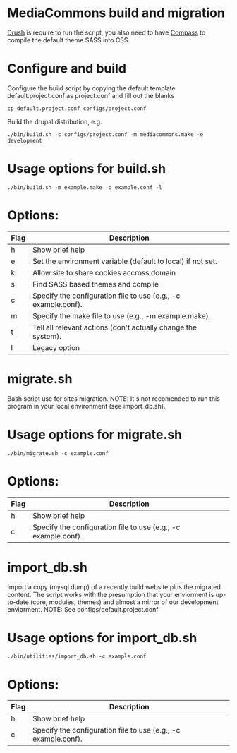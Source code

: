 MediaCommons build and migration
============

<a href="https://github.com/drush-ops/drush">Drush</a> is require to run the script, you also need to have <a href="http://compass-style.org/">Compass</a> to compile the default theme SASS into CSS.

Configure and build
============

Configure the build script by copying the default template default.project.conf as project.conf and fill out the blanks

	cp default.project.conf configs/project.conf

Build the drupal distribution, e.g.

	./bin/build.sh -c configs/project.conf -m mediacommons.make -e development


Usage options for build.sh
============

	./bin/build.sh -m example.make -c example.conf -l

Options:
============

Flag | Description
--- | ---
h | Show brief help
e | Set the environment variable (default to local) if not set.
k | Allow site to share cookies accross domain  
s | Find SASS based themes and compile
c | Specify the configuration file to use (e.g., -c example.conf).
m |  Specify the make file to use (e.g., -m example.make).
t | Tell all relevant actions (don't actually change the system).
l | Legacy option


migrate.sh
============

Bash script use for sites migration. NOTE: It's not recomended to run this program in your local environment (see import_db.sh).

Usage options for migrate.sh
============

	./bin/migrate.sh -c example.conf
	
Options:
============

Flag | Description
--- | ---
h | Show brief help
c | Specify the configuration file to use (e.g., -c example.conf).

import_db.sh
============

Import a copy (mysql dump) of a recently build website plus the migrated content. The script works with the presumption that your enviorment is up-to-date (core, modules, themes) and almost a mirror of our development enviorment. NOTE: See configs/default.project.conf

Usage options for import_db.sh
============

	./bin/utilities/import_db.sh -c example.conf
	
Options:
============

Flag | Description
--- | ---
h | Show brief help
c | Specify the configuration file to use (e.g., -c example.conf).
